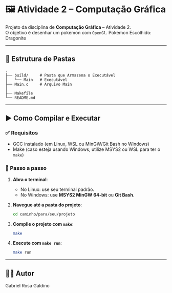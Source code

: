 # 🖼️ Atividade 2 – Computação Gráfica

Projeto da disciplina de **Computação Gráfica** – Atividade 2.  
O objetivo é desenhar um pokemon com `OpenGl`.
Pokemon Escolhido: Dragonite

---

## 📁 Estrutura de Pastas

```
.
├── build/     # Pasta que Armazena o Executável
│   └── Main   # Executável
├── Main.c     # Arquivo Main
│   
├── Makefile
└── README.md
```

---

## ▶️ Como Compilar e Executar

### ✅ Requisitos

- GCC instalado (em Linux, WSL ou MinGW/Git Bash no Windows)
- Make (caso esteja usando Windows, utilize MSYS2 ou WSL para ter o `make`)

### 🧪 Passo a passo

1. **Abra o terminal**:

   - No Linux: use seu terminal padrão.
   - No Windows: use **MSYS2 MinGW 64-bit** ou **Git Bash**.

2. **Navegue até a pasta do projeto**:

   ```bash
   cd caminho/para/seu/projeto
   ```

3. **Compile o projeto com `make`**:

   ```bash
   make
   ```

4. **Execute com `make run`**:

   ```bash
   make run
   ```

---

## 👨‍💻 Autor

Gabriel Rosa Galdino
